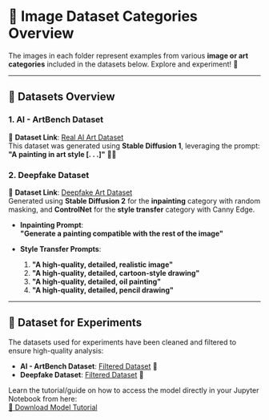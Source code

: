 # 🎨 **Image Dataset Categories Overview**  

The images in each folder represent examples from various **image or art categories** included in the datasets below. Explore and experiment! 🚀  

---

## 📂 **Datasets Overview**  

### **1. AI - ArtBench Dataset**  
📌 **Dataset Link**: [Real AI Art Dataset](https://www.kaggle.com/datasets/ravidussilva/real-ai-art/data)  
This dataset was generated using **Stable Diffusion 1**, leveraging the prompt:  
**"A painting in art style [. . .]"** 🎨✨  

### **2. Deepfake Dataset**  
📌 **Dataset Link**: [Deepfake Art Dataset](https://www.kaggle.com/datasets/danielmao2019/deepfakeart)  
Generated using **Stable Diffusion 2** for the **inpainting** category with random masking, and **ControlNet** for the **style transfer** category with Canny Edge.  

- **Inpainting Prompt**:  
  **"Generate a painting compatible with the rest of the image"**  

- **Style Transfer Prompts**:  
  1. **"A high-quality, detailed, realistic image"**  
  2. **"A high-quality, detailed, cartoon-style drawing"**  
  3. **"A high-quality, detailed, oil painting"**  
  4. **"A high-quality, detailed, pencil drawing"**  

---

## 🧪 **Dataset for Experiments**  

The datasets used for experiments have been cleaned and filtered to ensure high-quality analysis:  

- **AI - ArtBench Dataset**: [Filtered Dataset](https://www.kaggle.com/datasets/godserenas/dataset) 🌟  
- **Deepfake Dataset**: [Filtered Dataset](https://www.kaggle.com/datasets/godserenas/deepfakesss) 🎯  

Learn the tutorial/guide on how to access the model directly in your Jupyter Notebook from here:  
[📖 Download Model Tutorial](../Model/DownloadModelTutorial.ipynb)  
